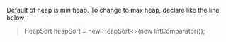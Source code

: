 Default of heap is min heap. To change to max heap, declare like the line below

> HeapSort<Integer> heapSort = new HeapSort<>(new  IntComparator()); 
